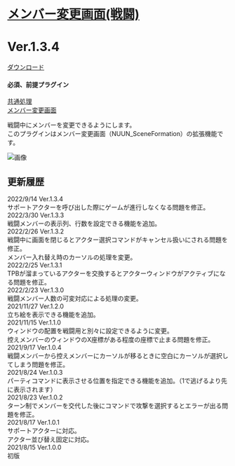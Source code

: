 # [メンバー変更画面(戦闘)](https://raw.githubusercontent.com/nuun888/MZ/master/NUUN_SceneBattleFormation.js)
# Ver.1.3.4
[ダウンロード](https://raw.githubusercontent.com/nuun888/MZ/master/NUUN_SceneBattleFormation.js)
#### 必須、前提プラグイン
[共通処理](https://github.com/nuun888/MZ/blob/master/README/Base.md)  
[メンバー変更画面](https://github.com/nuun888/MZ/blob/master/README/SceneFormation.md)  

戦闘中にメンバーを変更できるようにします。  
このプラグインはメンバー変更画面（NUUN_SceneFormation）の拡張機能です。  

![画像](img/SceneFormation2.png)  

## 更新履歴
2022/9/14 Ver.1.3.4  
サポートアクターを呼び出した際にゲームが進行しなくなる問題を修正。  
2022/3/30 Ver.1.3.3  
戦闘メンバーの表示列、行数を設定できる機能を追加。  
2022/2/26 Ver.1.3.2  
戦闘中に画面を閉じるとアクター選択コマンドがキャンセル扱いにされる問題を修正。  
メンバー入れ替え時のカーソルの処理を変更。  
2022/2/25 Ver.1.3.1  
TPBが溜まっているアクターを交換するとアクターウィンドウがアクティブになる問題を修正。  
2022/2/23 Ver.1.3.0  
戦闘メンバー人数の可変対応による処理の変更。  
2021/11/27 Ver.1.2.0  
立ち絵を表示できる機能を追加。  
2021/11/15 Ver.1.1.0  
ウィンドウの配置を戦闘用と別々に設定できるように変更。  
控えメンバーのウィンドウのX座標がある程度の座標で止まる問題を修正。  
2021/9/17 Ver.1.0.4  
戦闘メンバーから控えメンバーにカーソルが移るときに空白にカーソルが選択してしまう問題を修正。  
2021/8/24 Ver.1.0.3  
パーティコマンドに表示させる位置を指定できる機能を追加。（1で逃げるより先に表示されます）  
2021/8/23 Ver.1.0.2  
ターン制でメンバーを交代した後にコマンドで攻撃を選択するとエラーが出る問題を修正。  
2021/8/17 Ver.1.0.1  
サポートアクターに対応。  
アクター並び替え固定に対応。  
2021/8/15 Ver.1.0.0  
初版  
